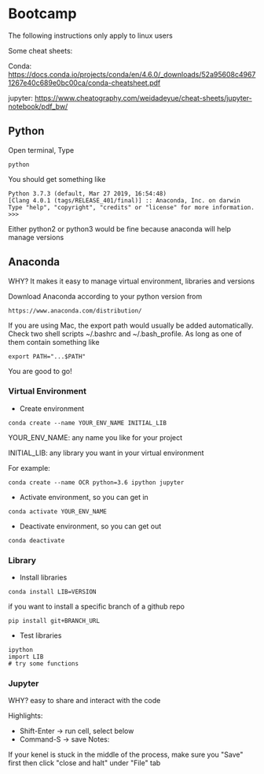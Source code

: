 # Bootcamp

The following instructions only apply to linux users

Some cheat sheets:

Conda: https://docs.conda.io/projects/conda/en/4.6.0/_downloads/52a95608c49671267e40c689e0bc00ca/conda-cheatsheet.pdf

jupyter: https://www.cheatography.com/weidadeyue/cheat-sheets/jupyter-notebook/pdf_bw/

## Python
Open terminal, Type
```
python
```
You should get something like
```
Python 3.7.3 (default, Mar 27 2019, 16:54:48) 
[Clang 4.0.1 (tags/RELEASE_401/final)] :: Anaconda, Inc. on darwin
Type "help", "copyright", "credits" or "license" for more information.
>>> 
```
Either python2 or python3 would be fine because anaconda will help manage versions

## Anaconda

WHY? It makes it easy to manage virtual environment, libraries and versions

Download Anaconda according to your python version from 
```
https://www.anaconda.com/distribution/
```
If you are using Mac, the export path would usually be added automatically. Check two shell scripts ~/.bashrc and ~/.bash_profile. As long as one of them contain something like
```
export PATH="...$PATH"
```
You are good to go!

### Virtual Environment
- Create environment
```
conda create --name YOUR_ENV_NAME INITIAL_LIB
```
YOUR_ENV_NAME: any name you like for your project

INITIAL_LIB: any library you want in your virtual environment

For example:
```
conda create --name OCR python=3.6 ipython jupyter
```
- Activate environment, so you can get in
```
conda activate YOUR_ENV_NAME
```
- Deactivate environment, so you can get out
```
conda deactivate
```

### Library
- Install libraries
```
conda install LIB=VERSION
```
if you want to install a specific branch of a github repo
```
pip install git+BRANCH_URL
```
- Test libraries
```
ipython
import LIB
# try some functions
```

### Jupyter
WHY? easy to share and interact with the code

Highlights:
- Shift-Enter -> run cell, select below
- Command-S -> save
Notes:

If your kenel is stuck in the middle of the process, make sure you "Save" first then click "close and halt" under "File" tab
